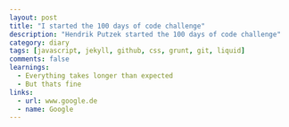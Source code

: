 ```yaml
---
layout: post
title: "I started the 100 days of code challenge"
description: "Hendrik Putzek started the 100 days of code challenge"
category: diary
tags: [javascript, jekyll, github, css, grunt, git, liquid]
comments: false
learnings: 
  - Everything takes longer than expected
  - But thats fine
links:
  - url: www.google.de
  - name: Google
---
```

